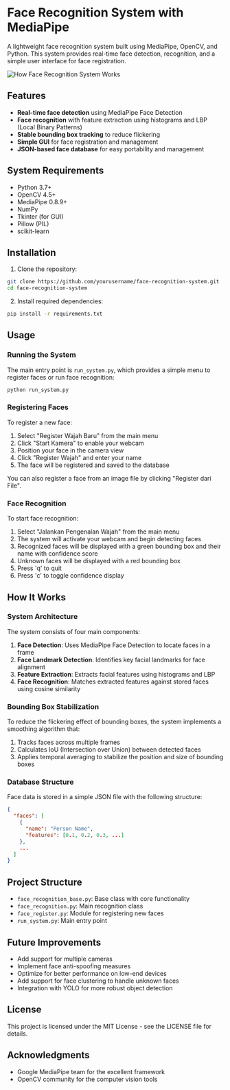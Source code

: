 # Face Recognition System with MediaPipe

A lightweight face recognition system built using MediaPipe, OpenCV, and Python. This system provides real-time face detection, recognition, and a simple user interface for face registration.

![How Face Recognition System Works](system-diagram.png)

## Features

- **Real-time face detection** using MediaPipe Face Detection
- **Face recognition** with feature extraction using histograms and LBP (Local Binary Patterns)
- **Stable bounding box tracking** to reduce flickering
- **Simple GUI** for face registration and management
- **JSON-based face database** for easy portability and management

## System Requirements

- Python 3.7+
- OpenCV 4.5+
- MediaPipe 0.8.9+
- NumPy
- Tkinter (for GUI)
- Pillow (PIL)
- scikit-learn

## Installation

1. Clone the repository:
```bash
git clone https://github.com/yourusername/face-recognition-system.git
cd face-recognition-system
```

2. Install required dependencies:
```bash
pip install -r requirements.txt
```

## Usage

### Running the System

The main entry point is `run_system.py`, which provides a simple menu to register faces or run face recognition:

```bash
python run_system.py
```

### Registering Faces

To register a new face:

1. Select "Register Wajah Baru" from the main menu
2. Click "Start Kamera" to enable your webcam
3. Position your face in the camera view
4. Click "Register Wajah" and enter your name
5. The face will be registered and saved to the database

You can also register a face from an image file by clicking "Register dari File".

### Face Recognition

To start face recognition:

1. Select "Jalankan Pengenalan Wajah" from the main menu
2. The system will activate your webcam and begin detecting faces
3. Recognized faces will be displayed with a green bounding box and their name with confidence score
4. Unknown faces will be displayed with a red bounding box
5. Press 'q' to quit
6. Press 'c' to toggle confidence display

## How It Works

### System Architecture

The system consists of four main components:

1. **Face Detection**: Uses MediaPipe Face Detection to locate faces in a frame
2. **Face Landmark Detection**: Identifies key facial landmarks for face alignment
3. **Feature Extraction**: Extracts facial features using histograms and LBP
4. **Face Recognition**: Matches extracted features against stored faces using cosine similarity

### Bounding Box Stabilization

To reduce the flickering effect of bounding boxes, the system implements a smoothing algorithm that:

1. Tracks faces across multiple frames
2. Calculates IoU (Intersection over Union) between detected faces
3. Applies temporal averaging to stabilize the position and size of bounding boxes

### Database Structure

Face data is stored in a simple JSON file with the following structure:

```json
{
  "faces": [
    {
      "name": "Person Name",
      "features": [0.1, 0.2, 0.3, ...]
    },
    ...
  ]
}
```

## Project Structure

- `face_recognition_base.py`: Base class with core functionality
- `face_recognition.py`: Main recognition class
- `face_register.py`: Module for registering new faces
- `run_system.py`: Main entry point

## Future Improvements

- Add support for multiple cameras
- Implement face anti-spoofing measures
- Optimize for better performance on low-end devices
- Add support for face clustering to handle unknown faces
- Integration with YOLO for more robust object detection

## License

This project is licensed under the MIT License - see the LICENSE file for details.

## Acknowledgments

- Google MediaPipe team for the excellent framework
- OpenCV community for the computer vision tools

